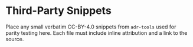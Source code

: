 # Third-Party Snippets

Place any small verbatim CC-BY-4.0 snippets from `adr-tools` used for parity
testing here.
Each file must include inline attribution and a link to the source.
